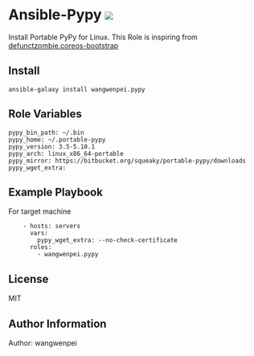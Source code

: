 Ansible-Pypy ![](https://secure.travis-ci.org/wangwenpei/ansible-pypy.png?branch=master)
========================================================================================

Install Portable PyPy for Linux.
This Role is inspiring from [defunctzombie.coreos-bootstrap](https://github.com/defunctzombie/ansible-coreos-bootstrap)

Install
-------

```
ansible-galaxy install wangwenpei.pypy
```

Role Variables
--------------

```
pypy_bin_path: ~/.bin
pypy_home: ~/.portable-pypy
pypy_version: 3.5-5.10.1
pypy_arch: linux_x86_64-portable
pypy_mirror: https://bitbucket.org/squeaky/portable-pypy/downloads
pypy_wget_extra:

```


Example Playbook
----------------

For target machine

```
    - hosts: servers
      vars:
        pypy_wget_extra: --no-check-certificate
      roles:
        - wangwenpei.pypy
```


License
-------

MIT

Author Information
------------------

Author: wangwenpei
